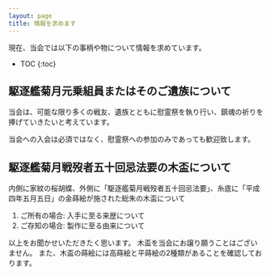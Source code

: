 ```yaml
---
layout: page
title: 情報を求めます
---
```

現在、当会では以下の事柄や物について情報を求めています。

- TOC
{:toc}

## 駆逐艦菊月元乗組員またはそのご遺族について
当会は、可能な限り多くの戦友、遺族とともに慰霊祭を執り行い、鎮魂の祈りを捧げていきたいと考えています。

当会への入会は必須ではなく、慰霊祭への参加のみであっても歓迎致します。

## 駆逐艦菊月戦歿者五十回忌法要の木盃について
内側に家紋の桜胡蝶、外側に「駆逐艦菊月戦歿者五十回忌法要」、糸底に「平成四年五月五日」の金蒔絵が施された総朱の木盃について
1. ご所有の場合: 入手に至る来歴について
1. ご存知の場合: 製作に至る由来について

以上をお聞かせいただきたく思います。
木盃を当会にお譲り願うことはございません。
また、木盃の蒔絵には高蒔絵と平蒔絵の2種類があることを確認しております。
